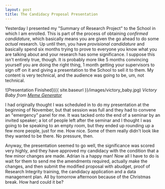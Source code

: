```yaml
---
layout: post
title: The Candidacy Proposal Presentation
---
```


Yesterday I presented my "Summary of Research Project" to the School in which I am enrolled. This is part of the process of obtaining *confirmed candidature*, which basically means you are given the go ahead to do some *actual* research. Up until then, you have *provisional candidature* and basically spend six months trying to prove to everyone you know what you are talking about and your research has some significance. I suppose this isn't entirely true, though. It is probably more like 5 months convincing yourself you are doing the right thing, 1 month getting your supervisors to sign off on it and giving a presentation to the School to sell it to them. My content is very technical, and the audience was going to be, um, not technical.

![Presentation Finished]({{ site.baseurl }}/images/victory_baby.jpg)
*Victory Baby from [Meme Generator](http://memegenerator.net/instance/57840152)*
 
I had originally thought I was scheduled in to do my presentation at the beginning of November, but that session was full and they had to convene an "emergency" panel for me. It was tacked onto the end of a seminar by an invited speaker; a lot of people left after the seminar and I thought I was going to be speaking to an empty room, but they ended up rounding up a few more people, just for me. How nice. Some of them really didn't look like they wanted to be there. No pressure, then.   

Anyway, the presentation seemed to go well, the significance was scored very highly, and they have approved my candidacy with the condition that a few minor changes are made. Adrian is a happy man! Now all I have to do is wait for them to send me the amendments required, actually make the changes, and then submit the modified proposal with abudget, proof of Research Integrity training, the candidacy application and a data management plan. All by tomorrow afternoon because of the Christmas break. How hard could it be?   



